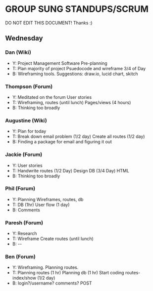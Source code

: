 # GROUP SUNG STANDUPS/SCRUM
DO NOT EDIT THIS DOCUMENT! Thanks :)

## Wednesday

### Dan (Wiki)

- Y: Project Management Software
   Pre-planning
- T: Plan majority of project
   Psuedocode and wireframe
   3/4 of Day
- B: Wireframing tools. Suggestions: draw.io, lucid chart, skitch

### Thompson (Forum)

- Y: Meditated on the forum
   User stories
- T: Wireframing, routes (until lunch)
   Pages/views (4 hours)
- B: Thinking too broadly

### Augustine (Wiki)

- Y: Plan for today
- T: Break down email problem (1/2 day)
   Create all routes (1/2 day)
- B: Finding a package for email and figuring it out

### Jackie (Forum)

- Y: User stories
- T: Handwrite routes (1/2 Day)
   Design DB (3/4 Day)
   HTML
- B: Thinking too broadly

### Phil (Forum)

- Y: Planning Wireframes, routes, db
- T: DB (1hr)
   User flow (1 day)
- B: Comments

### Paresh (Forum)

- Y: Research
- T: Wireframe
   Create routes (until lunch)
- B: --

### Ben (Forum)

- Y: Wireframing. Planning routes.
- T: Planning routes (1 hr)
   Planning db (1 hr)
   Start coding routes- index/show (1/2 day)
- B: login?/username?
   comments? POST